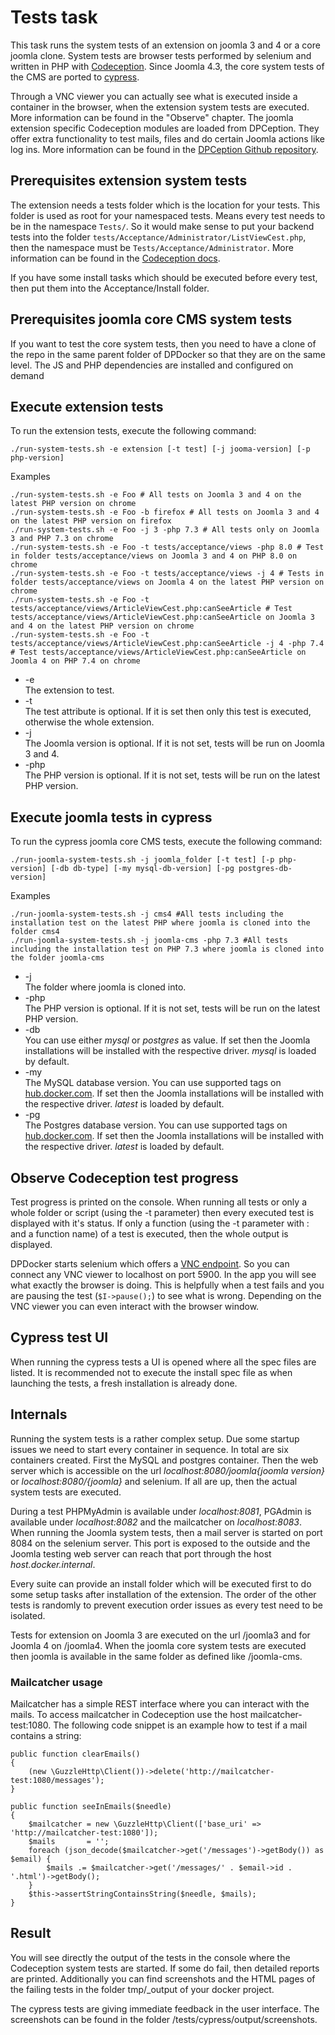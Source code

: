 # Tests task
This task runs the system tests of an extension on joomla 3 and 4 or a core joomla clone. System tests are browser tests performed by selenium and written in PHP with [Codeception](https://codeception.com). Since Joomla 4.3, the core system tests of the CMS are ported to [cypress](https://www.cypress.io).

Through a VNC viewer you can actually see what is executed inside a container in the browser, when the extension system tests are executed. More information can be found in the "Observe" chapter. The joomla extension specific Codeception modules are loaded from DPCeption. They offer extra functionality to test mails, files and do certain Joomla actions like log ins. More information can be found in the [DPCeption Github repository](https://github.com/Digital-Peak/DPCeption).

## Prerequisites extension system tests
The extension needs a tests folder which is the location for your tests. This folder is used as root for your namespaced tests. Means every test needs to be in the namespace `Tests/`. So it would make sense to put your backend tests into the folder `tests/Acceptance/Administrator/ListViewCest.php`, then the namespace must be `Tests/Acceptance/Administrator`. More information can be found in the [Codeception docs](https://codeception.com/docs/GettingStarted).

If you  have some install tasks which should be executed before every test, then put them into the Acceptance/Install folder.

## Prerequisites joomla core CMS system tests
If you want to test the core system tests, then you need to have a clone of the repo in the same parent folder of DPDocker so that they are on the same level. The JS and PHP dependencies are installed and configured on demand

## Execute extension tests
To run the extension tests, execute the following command:

`./run-system-tests.sh -e extension [-t test] [-j jooma-version] [-p php-version]`

Examples

```
./run-system-tests.sh -e Foo # All tests on Joomla 3 and 4 on the latest PHP version on chrome
./run-system-tests.sh -e Foo -b firefox # All tests on Joomla 3 and 4 on the latest PHP version on firefox
./run-system-tests.sh -e Foo -j 3 -php 7.3 # All tests only on Joomla 3 and PHP 7.3 on chrome
./run-system-tests.sh -e Foo -t tests/acceptance/views -php 8.0 # Test in folder tests/acceptance/views on Joomla 3 and 4 on PHP 8.0 on chrome
./run-system-tests.sh -e Foo -t tests/acceptance/views -j 4 # Tests in folder tests/acceptance/views on Joomla 4 on the latest PHP version on chrome
./run-system-tests.sh -e Foo -t tests/acceptance/views/ArticleViewCest.php:canSeeArticle # Test tests/acceptance/views/ArticleViewCest.php:canSeeArticle on Joomla 3 and 4 on the latest PHP version on chrome
./run-system-tests.sh -e Foo -t tests/acceptance/views/ArticleViewCest.php:canSeeArticle -j 4 -php 7.4 # Test tests/acceptance/views/ArticleViewCest.php:canSeeArticle on Joomla 4 on PHP 7.4 on chrome
```

- -e  
  The extension to test.
- -t  
  The test attribute is optional. If it is set then only this test is executed, otherwise the whole extension.
- -j  
  The Joomla version is optional. If it is not set, tests will be run on Joomla 3 and 4.
- -php  
  The PHP version is optional. If it is not set, tests will be run on the latest PHP version.

## Execute joomla tests in cypress
To run the cypress joomla core CMS tests, execute the following command:

`./run-joomla-system-tests.sh -j joomla_folder [-t test] [-p php-version] [-db db-type] [-my mysql-db-version] [-pg postgres-db-version] `

Examples

```
./run-joomla-system-tests.sh -j cms4 #All tests including the installation test on the latest PHP where joomla is cloned into the folder cms4
./run-joomla-system-tests.sh -j joomla-cms -php 7.3 #All tests including the installation test on PHP 7.3 where joomla is cloned into the folder joomla-cms
```

- -j  
  The folder where joomla is cloned into.
- -php  
  The PHP version is optional. If it is not set, tests will be run on the latest PHP version.
- -db  
  You can use either _mysql_ or _postgres_ as value. If set then the Joomla installations will be installed with the respective driver. _mysql_ is loaded by default.
- -my  
  The MySQL database version. You can use supported tags on [hub.docker.com](https://hub.docker.com/_/mysql). If set then the Joomla installations will be installed with the respective driver. _latest_ is loaded by default.
- -pg  
  The Postgres database version. You can use supported tags on [hub.docker.com](https://hub.docker.com/_/postgres). If set then the Joomla installations will be installed with the respective driver. _latest_ is loaded by default.

## Observe Codeception test progress
Test progress is printed on the console. When running all tests or only a whole folder or script (using the -t parameter) then every executed test is displayed with it's status. If only a function (using the -t parameter with : and a function name) of a test is executed, then the whole output is displayed.

DPDocker starts selenium which offers a [VNC endpoint](https://github.com/SeleniumHQ/docker-selenium#quick-start). So you can connect any VNC viewer to localhost on port 5900. In the app you will see what exactly the browser is doing. This is helpfully when a test fails and you are pausing the test (`$I->pause();`) to see what is wrong. Depending on the VNC viewer you can even interact with the browser window.

## Cypress test UI
When running the cypress tests a UI is opened where all the spec files are listed. It is recommended not to execute the install spec file as when launching the tests, a fresh installation is already done.

## Internals
Running the system tests is a rather complex setup. Due some startup issues we need to start every container in sequence. In total are six containers created. First the MySQL and postgres container. Then the web server which is accessible on the url _localhost:8080/joomla{joomla version}_ or _localhost:8080/{joomla}_ and selenium. If all are up, then the actual system tests are executed.

During a test PHPMyAdmin is available under _localhost:8081_, PGAdmin is available under _localhost:8082_ and the mailcatcher on _localhost:8083_. When running the Joomla system tests, then a mail server is started on port 8084 on the selenium server. This port is exposed to the outside and the Joomla testing web server can reach that port through the host _host.docker.internal_.

Every suite can provide an install folder which will be executed first to do some setup tasks after installation of the extension. The order of the other tests is randomly to prevent execution order issues as every test need to be isolated.

Tests for extension on Joomla 3 are executed on the url /joomla3 and for Joomla 4 on /joomla4. When the joomla core system tests are executed then joomla is available in the same folder as defined like /joomla-cms.

### Mailcatcher usage
Mailcatcher has a simple REST interface where you can interact with the mails. To access mailcatcher in Codeception use the host mailcatcher-test:1080. The following code snippet is an example how to test if a mail contains a string:
 
```
public function clearEmails()
{
    (new \GuzzleHttp\Client())->delete('http://mailcatcher-test:1080/messages');
}

public function seeInEmails($needle)
{
    $mailcatcher = new \GuzzleHttp\Client(['base_uri' => 'http://mailcatcher-test:1080']);
    $mails       = '';
    foreach (json_decode($mailcatcher->get('/messages')->getBody()) as $email) {
        $mails .= $mailcatcher->get('/messages/' . $email->id . '.html')->getBody();
    }
    $this->assertStringContainsString($needle, $mails);
}
```

## Result
You will see directly the output of the tests in the console where the Codeception system tests are started. If some do fail, then detailed reports are printed. Additionally you can find screenshots and the HTML pages of the failing tests in the folder tmp/_output of your docker project.

The cypress tests are giving immediate feedback in the user interface. The screenshots can be found in the folder /tests/cypress/output/screenshots.
